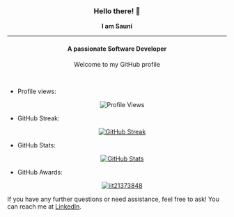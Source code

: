 <div align= "center">
  <h3>Hello there! 👋</h3>
  <strong>I am Sauni</strong>
</div>

<hr/>

<div align= "center">
  <h4>A passionate Software Developer</h4>
  <p>Welcome to my GitHub profile</p>
</div>

<br>

- Profile views:
  <p align="center">
    <img src="https://komarev.com/ghpvc/?username=your-github-IT21373848" alt="Profile Views">
  </p>
- GitHub Streak:
  <p align="center">
    <a href="https://git.io/streak-stats">
      <img src="https://github-readme-streak-stats.herokuapp.com?user=IT21373848&theme=radical" alt="GitHub Streak">
    </a>
  </p>
- GitHub Stats:
  <p align="center">
    <a href="https://github.com/IT21373848/github-readme-stats">
      <img src="https://github-readme-stats.vercel.app/api?username=IT21373848&theme=radical" alt="GitHub Stats">
    </a>
    </a>
  </p>

- GitHub Awards:
  <p align="center">
    <a href="https://github.com/ryo-ma/github-profile-trophy"><img src="https://github-profile-trophy.vercel.app/?username=IT21373848&theme=onedark" alt="iit21373848" /></a>
  
  </p>


  
If you have any further questions or need assistance, feel free to ask! You can reach me at <a href="https://www.linkedin.com/in/sauni-weerasinghe">LinkedIn</a>.







<!--
**IT21373848/IT21373848** is a ✨ _special_ ✨ repository because its `README.md` (this file) appears on your GitHub profile.

Here are some ideas to get you started:

- 🔭 I’m currently working on ...
- 🌱 I’m currently learning ...
- 👯 I’m looking to collaborate on ...
- 🤔 I’m looking for help with ...
- 💬 Ask me about ...
- 📫 How to reach me: ...
- 😄 Pronouns: ...
- ⚡ Fun fact: ...
-->
